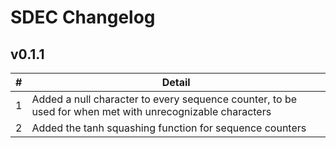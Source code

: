 # SDEC Changelog

## v0.1.1
|#|Detail
|---|---
|1|Added a null character to every sequence counter, to be used for when met with unrecognizable characters
|2|Added the tanh squashing function for sequence counters